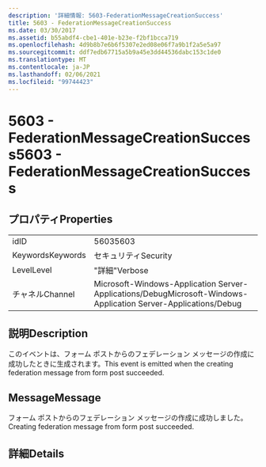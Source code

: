 ```yaml
---
description: '詳細情報: 5603-FederationMessageCreationSuccess'
title: 5603 - FederationMessageCreationSuccess
ms.date: 03/30/2017
ms.assetid: b55abdf4-cbe1-401e-b23e-f2bf1bcca719
ms.openlocfilehash: 4d9b8b7e6b6f5307e2ed08e06f7a9b1f2a5e5a97
ms.sourcegitcommit: ddf7edb67715a5b9a45e3dd44536dabc153c1de0
ms.translationtype: MT
ms.contentlocale: ja-JP
ms.lasthandoff: 02/06/2021
ms.locfileid: "99744423"
---
```

# <a name="5603---federationmessagecreationsuccess"></a><span data-ttu-id="3521c-103">5603 - FederationMessageCreationSuccess</span><span class="sxs-lookup"><span data-stu-id="3521c-103">5603 - FederationMessageCreationSuccess</span></span>

## <a name="properties"></a><span data-ttu-id="3521c-104">プロパティ</span><span class="sxs-lookup"><span data-stu-id="3521c-104">Properties</span></span>  
  
|||  
|-|-|  
|<span data-ttu-id="3521c-105">id</span><span class="sxs-lookup"><span data-stu-id="3521c-105">ID</span></span>|<span data-ttu-id="3521c-106">5603</span><span class="sxs-lookup"><span data-stu-id="3521c-106">5603</span></span>|  
|<span data-ttu-id="3521c-107">Keywords</span><span class="sxs-lookup"><span data-stu-id="3521c-107">Keywords</span></span>|<span data-ttu-id="3521c-108">セキュリティ</span><span class="sxs-lookup"><span data-stu-id="3521c-108">Security</span></span>|  
|<span data-ttu-id="3521c-109">Level</span><span class="sxs-lookup"><span data-stu-id="3521c-109">Level</span></span>|<span data-ttu-id="3521c-110">"詳細"</span><span class="sxs-lookup"><span data-stu-id="3521c-110">Verbose</span></span>|  
|<span data-ttu-id="3521c-111">チャネル</span><span class="sxs-lookup"><span data-stu-id="3521c-111">Channel</span></span>|<span data-ttu-id="3521c-112">Microsoft-Windows-Application Server-Applications/Debug</span><span class="sxs-lookup"><span data-stu-id="3521c-112">Microsoft-Windows-Application Server-Applications/Debug</span></span>|  
  
## <a name="description"></a><span data-ttu-id="3521c-113">説明</span><span class="sxs-lookup"><span data-stu-id="3521c-113">Description</span></span>  

 <span data-ttu-id="3521c-114">このイベントは、フォーム ポストからのフェデレーション メッセージの作成に成功したときに生成されます。</span><span class="sxs-lookup"><span data-stu-id="3521c-114">This event is emitted when the creating federation message from form post succeeded.</span></span>  
  
## <a name="message"></a><span data-ttu-id="3521c-115">Message</span><span class="sxs-lookup"><span data-stu-id="3521c-115">Message</span></span>  

 <span data-ttu-id="3521c-116">フォーム ポストからのフェデレーション メッセージの作成に成功しました。</span><span class="sxs-lookup"><span data-stu-id="3521c-116">Creating federation message from form post succeeded.</span></span>  
  
## <a name="details"></a><span data-ttu-id="3521c-117">詳細</span><span class="sxs-lookup"><span data-stu-id="3521c-117">Details</span></span>
